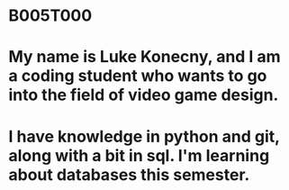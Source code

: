 # B005T000
# My name is Luke Konecny, and I am a coding student who wants to go into the field of video game design.
# I have knowledge in python and git, along with a bit in sql. I'm learning about databases this semester.